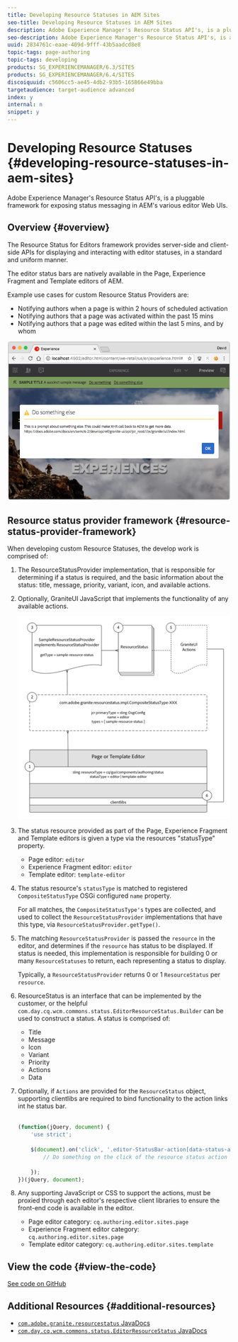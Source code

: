 ```yaml
---
title: Developing Resource Statuses in AEM Sites
seo-title: Developing Resource Statuses in AEM Sites
description: Adobe Experience Manager's Resource Status API's, is a pluggable framework for exposing status messaging in AEM's various editor Web UIs. 
seo-description: Adobe Experience Manager's Resource Status API's, is a pluggable framework for exposing status messaging in AEM's various editor Web UIs. 
uuid: 2834761c-eaae-409d-9fff-43b5aadcd8e8
topic-tags: page-authoring
topic-tags: developing
products: SG_EXPERIENCEMANAGER/6.3/SITES
products: SG_EXPERIENCEMANAGER/6.4/SITES
discoiquuid: c5606cc5-ae45-4db2-93b5-165866e49bba
targetaudience: target-audience advanced
index: y
internal: n
snippet: y
---
```


# Developing Resource Statuses {#developing-resource-statuses-in-aem-sites}

Adobe Experience Manager's Resource Status API's, is a pluggable framework for exposing status messaging in AEM's various editor Web UIs.

## Overview {#overview}

The Resource Status for Editors framework provides server-side and client-side APIs for displaying and interacting with editor statuses, in a standard and uniform manner.

The editor status bars are natively available in the Page, Experience Fragment and Template editors of AEM.

Example use cases for custom Resource Status Providers are:

* Notifying authors when a page is within 2 hours of scheduled activation
* Notifying authors that a page was activated within the past 15 mins
* Notifying authors that a page was edited within the last 5 mins, and by whom

![AEM editor resource status overview](assets/sample-editor-resource-status-screenshot.png) 

## Resource status provider framework {#resource-status-provider-framework}

When developing custom Resource Statuses, the develop work is comprised of:

1. The ResourceStatusProvider implementation, that is responsible for determining if a status is required, and the basic information about the status: title, message, priority, variant, icon, and available actions.
2. Optionally, GraniteUI JavaScript that implements the functionality of any available actions.

    ![resource status architecture](assets/sample-editor-resource-status-application-architecture.png)

3. The status resource provided as part of the Page, Experience Fragment and Template editors is given a type via the resources "statusType" property.

    * Page editor: `editor`
    * Experience Fragment editor: `editor`
    * Template editor: `template-editor`

4. The status resource's `statusType` is matched to registered `CompositeStatusType` OSGi configured `name` property.

   For all matches, the `CompositeStatusType's` types are collected, and used to collect the `ResourceStatusProvider` implementations that have this type, via `ResourceStatusProvider.getType()`.

5. The matching `ResourceStatusProvider` is passed the `resource` in the editor, and determines if the `resource` has status to be displayed. If status is needed, this implementation is responsible for building 0 or many `ResourceStatuses` to return, each representing a status to display.

   Typically, a `ResourceStatusProvider` returns 0 or 1 `ResourceStatus` per `resource`.

6. ResourceStatus is an interface that can be implemented by the customer, or the helpful `com.day.cq.wcm.commons.status.EditorResourceStatus.Builder` can be used to construct a status. A status is comprised of:

    * Title
    * Message
    * Icon
    * Variant
    * Priority
    * Actions
    * Data

7. Optionally, if `Actions` are provided for the `ResourceStatus` object, supporting clientlibs are required to bind functionality to the action links int he status bar.

   ```js

   (function(jQuery, document) {
       'use strict';

       $(document).on('click', '.editor-StatusBar-action[data-status-action-id="do-something"]', function () {
           // Do something on the click of the resource status action

       });
   })(jQuery, document);

   ```

8. Any supporting JavaScript or CSS to support the actions, must be proxied through each editor's respective client libraries to ensure the front-end code is available in the editor.

    * Page editor category: `cq.authoring.editor.sites.page`
    * Experience Fragment editor category: `cq.authoring.editor.sites.page`
    * Template editor category: `cq.authoring.editor.sites.template`

## View the code {#view-the-code}

[See code on GitHub](https://github.com/Adobe-Consulting-Services/acs-aem-samples/tree/master/bundle/src/main/java/com/adobe/acs/samples/resourcestatus/impl/SampleEditorResourceStatusProvider.java)

## Additional Resources {#additional-resources}

* [`com.adobe.granite.resourcestatus` JavaDocs](https://helpx.adobe.com/experience-manager/6-5/sites/developing/using/reference-materials/javadoc/com/adobe/granite/resourcestatus/package-summary.html)
* [`com.day.cq.wcm.commons.status.EditorResourceStatus` JavaDocs](https://helpx.adobe.com/experience-manager/6-5/sites/developing/using/reference-materials/javadoc/com/day/cq/wcm/commons/status/EditorResourceStatus.html)
